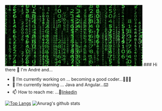 
<!--![](https://github.com/AndrehW27/AndrehW27/blob/master/ReadmeImageGithub.jpg)-->

<img src="https://github.com/AndrehW27/AndrehW27/blob/master/ReadmeImageGithub.jpg" width="450" height="200" />
### Hi there 👋 I'm André and...

- 🔭 I’m currently working on ... becoming a good coder...👨🏻‍💻
- 🌱 I’m currently learning ... Java and Angular...⌨️
- 📫 How to reach me: ...👔[linkedin](https://www.linkedin.com/in/andrecarvalho3/)

[![Top Langs](https://github-readme-stats.vercel.app/api/top-langs/?username=andrehw27&layout=compact&theme=merko)](https://github.com/anuraghazra/github-readme-stats) 
![Anurag's github stats](https://github-readme-stats.vercel.app/api?username=andrehw27&show_icons=true&theme=merko)   



<!--COMMENTS
https://github.com/anuraghazra/github-readme-stats#top-languages-card
-->



